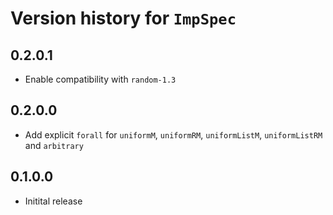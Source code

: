 # Version history for `ImpSpec`

## 0.2.0.1

* Enable compatibility with `random-1.3`

## 0.2.0.0

* Add explicit `forall` for `uniformM`, `uniformRM`, `uniformListM`, `uniformListRM` and `arbitrary`

## 0.1.0.0

* Initital release
